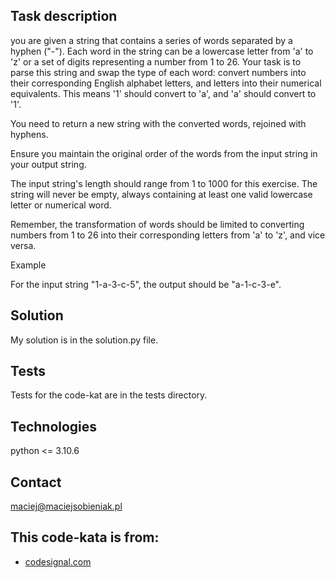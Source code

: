 ## Task description
you are given a string that contains a series of words separated by a hyphen ("-"). Each word in the string can be a lowercase letter from 'a' to 'z' or a set of digits representing a number from 1 to 26. Your task is to parse this string and swap the type of each word: convert numbers into their corresponding English alphabet letters, and letters into their numerical equivalents. This means '1' should convert to 'a', and 'a' should convert to '1'.

You need to return a new string with the converted words, rejoined with hyphens.

Ensure you maintain the original order of the words from the input string in your output string.

The input string's length should range from 1 to 1000 for this exercise. The string will never be empty, always containing at least one valid lowercase letter or numerical word.

Remember, the transformation of words should be limited to converting numbers from 1 to 26 into their corresponding letters from 'a' to 'z', and vice versa.

Example

For the input string "1-a-3-c-5", the output should be "a-1-c-3-e".
## Solution
My solution is in the solution.py file.

## Tests
Tests for the code-kat are in the tests directory.

## Technologies
python <= 3.10.6

## Contact
maciej@maciejsobieniak.pl

## This code-kata is from:
* [codesignal.com](https://codesignal.com) 

